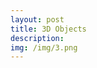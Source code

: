 ```yaml
---
layout: post
title: 3D Objects
description:
img: /img/3.png
---
```


<div class="img_row">
	<img class="col one" src="{{ site.baseurl }}/img/1.png" alt=""/>
	<img class="col one" src="{{ site.baseurl }}/img/3.png" alt=""/>
	<img class="col one" src="{{ site.baseurl }}/img/4.png" alt=""/>
</div>

